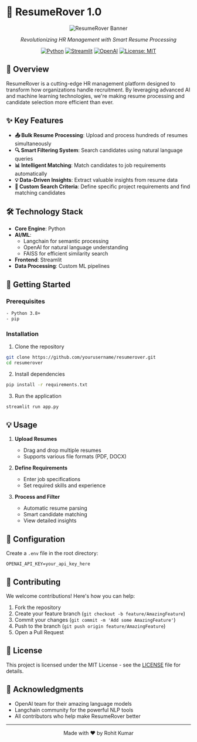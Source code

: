 # 🚀 ResumeRover 1.0

<div align="center">

![ResumeRover Banner](https://img.shields.io/badge/ResumeRover-1.0-blue?style=for-the-badge)

*Revolutionizing HR Management with Smart Resume Processing*

[![Python](https://img.shields.io/badge/Python-3776AB?style=flat-square&logo=python&logoColor=white)](https://www.python.org/)
[![Streamlit](https://img.shields.io/badge/Streamlit-FF4B4B?style=flat-square&logo=streamlit&logoColor=white)](https://streamlit.io/)
[![OpenAI](https://img.shields.io/badge/OpenAI-412991?style=flat-square&logo=openai&logoColor=white)](https://openai.com/)
[![License: MIT](https://img.shields.io/badge/License-MIT-yellow.svg?style=flat-square)](https://opensource.org/licenses/MIT)

</div>

## 🌟 Overview

ResumeRover is a cutting-edge HR management platform designed to transform how organizations handle recruitment. By leveraging advanced AI and machine learning technologies, we're making resume processing and candidate selection more efficient than ever.

## ✨ Key Features

- **📤 Bulk Resume Processing**: Upload and process hundreds of resumes simultaneously
- **🔍 Smart Filtering System**: Search candidates using natural language queries
- **📊 Intelligent Matching**: Match candidates to job requirements automatically
- **💡 Data-Driven Insights**: Extract valuable insights from resume data
- **🎯 Custom Search Criteria**: Define specific project requirements and find matching candidates

## 🛠️ Technology Stack

- **Core Engine**: Python
- **AI/ML**: 
  - Langchain for semantic processing
  - OpenAI for natural language understanding
  - FAISS for efficient similarity search
- **Frontend**: Streamlit
- **Data Processing**: Custom ML pipelines

## 🚀 Getting Started

### Prerequisites

```bash
- Python 3.8+
- pip
```

### Installation

1. Clone the repository
```bash
git clone https://github.com/yourusername/resumerover.git
cd resumerover
```

2. Install dependencies
```bash
pip install -r requirements.txt
```

3. Run the application
```bash
streamlit run app.py
```

## 💡 Usage

1. **Upload Resumes**
   - Drag and drop multiple resumes
   - Supports various file formats (PDF, DOCX)

2. **Define Requirements**
   - Enter job specifications
   - Set required skills and experience

3. **Process and Filter**
   - Automatic resume parsing
   - Smart candidate matching
   - View detailed insights

## 🔧 Configuration

Create a `.env` file in the root directory:

```env
OPENAI_API_KEY=your_api_key_here
```

## 🤝 Contributing

We welcome contributions! Here's how you can help:

1. Fork the repository
2. Create your feature branch (`git checkout -b feature/AmazingFeature`)
3. Commit your changes (`git commit -m 'Add some AmazingFeature'`)
4. Push to the branch (`git push origin feature/AmazingFeature`)
5. Open a Pull Request

## 📄 License

This project is licensed under the MIT License - see the [LICENSE](LICENSE) file for details.

## 🌟 Acknowledgments

- OpenAI team for their amazing language models
- Langchain community for the powerful NLP tools
- All contributors who help make ResumeRover better

---

<div align="center">

Made with ❤️ by Rohit Kumar


</div>